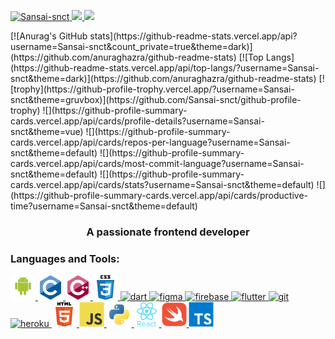 <p align="left"> 
  <a href="https://github.com/Sansai-snct">
    <img src="https://komarev.com/ghpvc/?username=Sansai-snct" alt="Sansai-snct" />
  </a>
  <a href="http://twitter.com/sansai_lsz">
    <img height="20" src="https://img.shields.io/twitter/follow/sansai_lsz?label=Twitter&logo=twitter&style=flat" />
  </a>
  <a href="https://github.com/Sansai-snct">
    <img height="20" src="https://img.shields.io/github/followers/Sansai-snct?label=follow&logo=github&style=flat" />
  </a>
</p>
[![Anurag's GitHub stats](https://github-readme-stats.vercel.app/api?username=Sansai-snct&count_private=true&theme=dark)](https://github.com/anuraghazra/github-readme-stats)
[![Top Langs](https://github-readme-stats.vercel.app/api/top-langs/?username=Sansai-snct&theme=dark)](https://github.com/anuraghazra/github-readme-stats)
[![trophy](https://github-profile-trophy.vercel.app/?username=Sansai-snct&theme=gruvbox)](https://github.com/Sansai-snct/github-profile-trophy)
![](https://github-profile-summary-cards.vercel.app/api/cards/profile-details?username=Sansai-snct&theme=vue)
![](https://github-profile-summary-cards.vercel.app/api/cards/repos-per-language?username=Sansai-snct&theme=default)
![](https://github-profile-summary-cards.vercel.app/api/cards/most-commit-language?username=Sansai-snct&theme=default)
![](https://github-profile-summary-cards.vercel.app/api/cards/stats?username=Sansai-snct&theme=default)
![](https://github-profile-summary-cards.vercel.app/api/cards/productive-time?username=Sansai-snct&theme=default)

<h3 align="center">A passionate frontend developer </h3>

<p align="left">
</p>

<h3 align="left">Languages and Tools:</h3>
<p align="left"> <a href="https://developer.android.com" target="_blank" rel="noreferrer"> <img src="https://raw.githubusercontent.com/devicons/devicon/master/icons/android/android-original-wordmark.svg" alt="android" width="40" height="40"/> </a> <a href="https://www.cprogramming.com/" target="_blank" rel="noreferrer"> <img src="https://raw.githubusercontent.com/devicons/devicon/master/icons/c/c-original.svg" alt="c" width="40" height="40"/> </a> <a href="https://www.w3schools.com/cpp/" target="_blank" rel="noreferrer"> <img src="https://raw.githubusercontent.com/devicons/devicon/master/icons/cplusplus/cplusplus-original.svg" alt="cplusplus" width="40" height="40"/> </a> <a href="https://www.w3schools.com/css/" target="_blank" rel="noreferrer"> <img src="https://raw.githubusercontent.com/devicons/devicon/master/icons/css3/css3-original-wordmark.svg" alt="css3" width="40" height="40"/> </a> <a href="https://dart.dev" target="_blank" rel="noreferrer"> <img src="https://www.vectorlogo.zone/logos/dartlang/dartlang-icon.svg" alt="dart" width="40" height="40"/> </a> <a href="https://www.figma.com/" target="_blank" rel="noreferrer"> <img src="https://www.vectorlogo.zone/logos/figma/figma-icon.svg" alt="figma" width="40" height="40"/> </a> <a href="https://firebase.google.com/" target="_blank" rel="noreferrer"> <img src="https://www.vectorlogo.zone/logos/firebase/firebase-icon.svg" alt="firebase" width="40" height="40"/> </a> <a href="https://flutter.dev" target="_blank" rel="noreferrer"> <img src="https://www.vectorlogo.zone/logos/flutterio/flutterio-icon.svg" alt="flutter" width="40" height="40"/> </a> <a href="https://git-scm.com/" target="_blank" rel="noreferrer"> <img src="https://www.vectorlogo.zone/logos/git-scm/git-scm-icon.svg" alt="git" width="40" height="40"/> </a> <a href="https://heroku.com" target="_blank" rel="noreferrer"> <img src="https://www.vectorlogo.zone/logos/heroku/heroku-icon.svg" alt="heroku" width="40" height="40"/> </a> <a href="https://www.w3.org/html/" target="_blank" rel="noreferrer"> <img src="https://raw.githubusercontent.com/devicons/devicon/master/icons/html5/html5-original-wordmark.svg" alt="html5" width="40" height="40"/> </a> <a href="https://developer.mozilla.org/en-US/docs/Web/JavaScript" target="_blank" rel="noreferrer"> <img src="https://raw.githubusercontent.com/devicons/devicon/master/icons/javascript/javascript-original.svg" alt="javascript" width="40" height="40"/> </a> <a href="https://www.python.org" target="_blank" rel="noreferrer"> <img src="https://raw.githubusercontent.com/devicons/devicon/master/icons/python/python-original.svg" alt="python" width="40" height="40"/> </a> <a href="https://reactjs.org/" target="_blank" rel="noreferrer"> <img src="https://raw.githubusercontent.com/devicons/devicon/master/icons/react/react-original-wordmark.svg" alt="react" width="40" height="40"/> </a> <a href="https://developer.apple.com/swift/" target="_blank" rel="noreferrer"> <img src="https://raw.githubusercontent.com/devicons/devicon/master/icons/swift/swift-original.svg" alt="swift" width="40" height="40"/> </a> <a href="https://www.typescriptlang.org/" target="_blank" rel="noreferrer"> <img src="https://raw.githubusercontent.com/devicons/devicon/master/icons/typescript/typescript-original.svg" alt="typescript" width="40" height="40"/> </a> </p>



